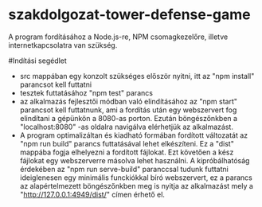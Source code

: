 # szakdolgozat-tower-defense-game

A program fordításához a Node.js-re, NPM csomagkezelőre, illetve internetkapcsolatra van szükség.

#Indítási segédlet
- src mappában egy konzolt szükséges először nyitni, itt az "npm install" parancsot kell futtatni
- tesztek futtatásához "npm test" parancs
- az alkalmazás fejlesztői módban való elindításához az "npm start" parancsot kell futtatnunk, ami a fordítás után egy webszervert fog elindítani a gépünkön a 8080-as porton. Ezután böngészőnkben a "localhost:8080" -as oldalra navigálva elérhetjük az alkalmazást.
- A program optimalizáltan és kiadható formában fordított változatát az "npm run build" parancs futtatásával lehet elkészíteni. Ez a "dist" mappába fogja elhelyezni a fordított fájlokat. Ezt követően a kész fájlokat egy webszerverre másolva lehet használni. A kipróbálhatóság érdekében az "npm run serve-build" paranccsal tudunk futtatni ideiglenesen egy minimális funckiókkal bíró webszervert, ez a parancs az alapértelmezett böngészőnkben meg is nyitja az alkalmazást mely a "http://127.0.0.1:4949/dist/" címen érhető el.
